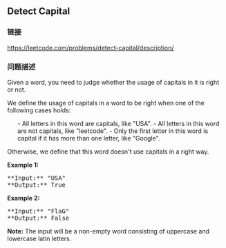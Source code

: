 ## Detect Capital  
### 链接  
https://leetcode.com/problems/detect-capital/description/  
### 问题描述

Given a word, you need to judge whether the usage of capitals in it is right or not.



We define the usage of capitals in a word to be right when one of the following cases holds:
<ol>
- All letters in this word are capitals, like "USA".
- All letters in this word are not capitals, like "leetcode".
- Only the first letter in this word is capital if it has more than one letter, like "Google".
</ol>
Otherwise, we define that this word doesn't use capitals in a right way.


**Example 1:**<br />
<pre>
**Input:** "USA"
**Output:** True
</pre>


**Example 2:**<br />
<pre>
**Input:** "FlaG"
**Output:** False
</pre>


**Note:**
The input will be a non-empty word consisting of uppercase and lowercase latin letters.

